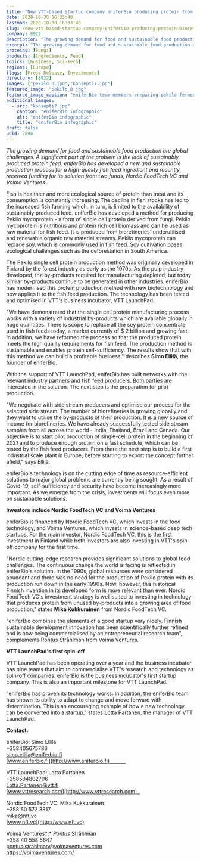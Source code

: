 ```yaml
---
title: "New VTT-based startup company eniferBio producing protein from biorefinery by-products received more than one million euros in funding"
date: 2020-10-30 16:33:40
lastmod: 2020-10-30 16:33:40
slug: /new-vtt-based-startup-company-eniferbio-producing-protein-biorefinery-products-received
company: 8922
description: "The growing demand for food and sustainable food production are global challenges. A significant part of the problem is the lack of sustainably produced protein feed. eniferBio has developed a new and sustainable production process for a high-quality fish feed ingredient and recently received funding for its solution from two funds, Nordic FoodTech VC and Voima Ventures."
excerpt: "The growing demand for food and sustainable food production are global challenges. A significant part of the problem is the lack of sustainably produced protein feed. eniferBio has developed a new and sustainable production process for a high-quality fish feed ingredient and recently received funding for its solution from two funds, Nordic FoodTech VC and Voima Ventures."
proteins: [Fungi]
products: [Ingredients, Feed]
topics: [Business, Sci-Tech]
regions: [Europe]
flags: [Press Release, Investments]
directory: [8922]
images: ["pekilo_0.jpg","konsepti7.jpg"]
featured_image: "pekilo_0.jpg"
featured_image_caption: "eniferBio team members preparing pekilo fermentation"
additional_images:
  - src: "konsepti7.jpg"
    caption: "eniferBio infographic"
    alt: "eniferBio infographic"
    title: "eniferBio infographic"
draft: false
uuid: 7898
---
```

*The growing demand for food and sustainable food production are global
challenges. A significant part of the problem is the lack of sustainably
produced protein feed. eniferBio has developed a new and sustainable
production process for a high-quality fish feed ingredient and recently
received funding for its solution from two funds, Nordic FoodTech VC and
Voima Ventures.*

Fish is healthier and more ecological source of protein than meat and
its consumption is constantly increasing. The decline in fish stocks has
led to the increased fish farming which, in turn, is limited to the
availability of sustainably produced feed. eniferBio has developed a
method for producing Pekilo mycoprotein - a form of single cell protein
derived from fungi. Pekilo mycoprotein is nutritious and protein rich
cell biomass and can be used as raw material for fish feed. It is
produced from biorefineries' underutilised and renewable organic raw
material streams. Pekilo mycoprotein can replace soy, which is commonly
used in fish feed. Soy cultivation poses ecological challenges such as
the deforestation in South America.

The Pekilo single cell protein production method was originally
developed in Finland by the forest industry as early as the 1970s. As
the pulp industry developed, the by-products required for manufacturing
depleted, but today similar by-products continue to be generated in
other industries. eniferBio has modernised this protein production
method with new biotechnology and now applies it to the fish feed
production. The technology has been tested and optimised in VTT\'s
business incubator, VTT LaunchPad.

"We have demonstrated that the single cell protein manufacturing process
works with a variety of industrial by-products which are available
globally in huge quantities. There is scope to replace all the soy
protein concentrate used in fish feeds today, a market currently of \$ 2
billion and growing fast. In addition, we have reformed the process so
that the produced protein meets the high quality requirements for fish
feed. The production method is sustainable and enables protein
self-sufficiency. The results show that with this method we can build a
profitable business," describes **Simo Ellilä**, the founder of
eniferBio.

With the support of VTT LaunchPad, eniferBio has built networks with the
relevant industry partners and fish feed producers. Both parties are
interested in the solution. The next step is the preparation for pilot
production.

"We negotiate with side stream producers and optimise our process for
the selected side stream. The number of biorefineries is growing
globally and they want to utilise the by-products of their production.
It is a new source of income for biorefineries. We have already
successfully tested side stream samples from all across the world -
India, Thailand, Brazil and Canada. Our objective is to start pilot
production of single-cell protein in the beginning of 2021 and to
produce enough protein on a fast schedule, which can be tested by the
fish feed producers. From there the next step is to build a first
industrial scale plant in Europe, before starting to export the concept
further afield," says Ellilä.

eniferBio's technology is on the cutting edge of time as
resource-efficient solutions to major global problems are currently
being sought. As a result of Covid-19, self-sufficiency and security
have become increasingly more important. As we emerge from the crisis,
investments will focus even more on sustainable solutions.

**Investors include Nordic FoodTech VC and Voima Ventures**

eniferBio is financed by Nordic FoodTech VC, which invests in the food
technology, and Voima Ventures, which invests in science-based deep tech
startups. For the main investor, Nordic FoodTech VC, this is the first
investment in Finland while both investors are also investing in VTT\'s
spin-off company for the first time.

"Nordic cutting-edge research provides significant solutions to global
food challenges. The continuous change the world is facing is reflected
in eniferBio's solution. In the 1990s, global resources were considered
abundant and there was no need for the production of Pekilo protein with
its production run down in the early 1990s. Now, however, this
historical Finnish invention in its developed form is more relevant than
ever. Nordic FoodTech VC\'s investment strategy is well suited to
investing in technology that produces protein from unused by-products
into a growing area of ​​food production," states **Mika Kukkurainen**
from Nordic FoodTech VC.

\"eniferBio combines the elements of a good startup very nicely. Finnish
sustainable development innovation has been scientifically further
refined and is now being commercialised by an entrepreneurial research
team", complements Pontus Stråhlman from Voima Ventures.

**VTT LaunchPad\'s first spin-off**

VTT LaunchPad has been operating over a year and the business incubator
has nine teams that aim to commercialise VTT\'s research and technology
as spin-off companies. eniferBio is the business incubator's first
startup company. This is also an important milestone for VTT LaunchPad.

\"eniferBio has proven its technology works. In addition, the eniferBio
team has shown its ability to adapt to change and move forward with
determination. This is an encouraging example of how a new technology
can be converted into a startup,\" states Lotta Partanen, the manager of
VTT LaunchPad.

**Contact:**

eniferBio: Simo Ellilä\
+358405675786\
<simo.ellila@eniferbio.fi>\
[www.eniferbio.fi](http://www.eniferbio.fi)           

VTT LaunchPad: Lotta Partanen\
+358504802706\
<Lotta.Partanen@vtt.fi>   \
[www.vttresearch.com](http://www.vttresearch.com)  

Nordic FoodTech VC: Mika Kukkurainen\
+358 50 572 3817\
<mika@nft.vc>\
[www.nft.vc](http://www.nft.vc)

Voima Ventures*:* *Pontus* Stråhlman\
+358 40 558 5647\
<pontus.strahlman@voimaventures.com>\
<https://voimaventures.com/>
